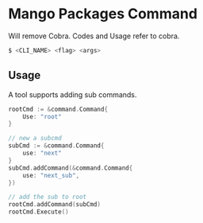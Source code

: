 # Mango Packages Command

Will remove Cobra. Codes and Usage refer to cobra.

```bash
$ <CLI_NAME> <flag> <args>
```

## Usage

A tool supports adding sub commands.
```go
rootCmd := &command.Command{
	Use: "root"
}

// new a subcmd
subCmd := &command.Command{
	use: "next"
}
subCmd.addCommand(&command.Command{
	use: "next_sub",
})

// add the sub to root
rootCmd.addCommand(subCmd)
rootCmd.Execute()
```
